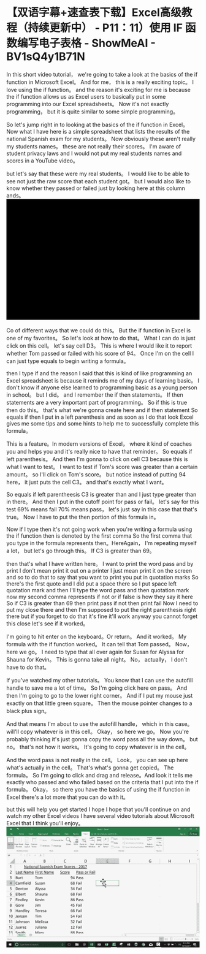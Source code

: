 # 【双语字幕+速查表下载】Excel高级教程（持续更新中） - P11：11）使用 IF 函数编写电子表格 - ShowMeAI - BV1sQ4y1B71N

In this short video tutorial， we're going to take a look at the basics of the if function in Microsoft Excel。 And for me， this is a really exciting topic。 I love using the if function。 and the reason it's exciting for me is because the if function allows us as Excel users to basically put in some programming into our Excel spreadsheets。 Now it's not exactly programming， but it is quite similar to some simple programming。

 So let's jump right in to looking at the basics of the if function in Excel。 Now what I have here is a simple spreadsheet that lists the results of the national Spanish exam for my students。 Now obviously these aren't really my students names。 these are not really their scores。 I'm aware of student privacy laws and I would not put my real students names and scores in a YouTube video。

 but let's say that these were my real students。 I would like to be able to see not just the raw score that each student got。 but I would also like to know whether they passed or failed just by looking here at this column ands。![](img/6e6741870d28261613ec45d4c483b8ce_1.png)

Co of different ways that we could do this。 But the if function in Excel is one of my favorites。 So let's look at how to do that。 What I can do is just click on this cell。 let's say cell D3。 This is where I would like it to report whether Tom passed or failed with his score of 94。 Once I'm on the cell I can just type equals to begin writing a formula。

 then I type if and the reason I said that this is kind of like programming an Excel spreadsheet is because it reminds me of my days of learning basic。 I don't know if anyone else learned to programming basic as a young person in school。 but I did。 and I remember the if then statements。 If then statements are a very important part of programming。 So if this is true then do this。 that's what we're gonna create here and if then statement So equals if then I put in a left parenthesis and as soon as I do that look Excel gives me some tips and some hints to help me to successfully complete this formula。

 This is a feature。In modern versions of Excel， where it kind of coaches you and helps you and it's really nice to have that reminder。 So equals if left parenthesis。 And then I'm gonna to click on cell C3 because this is what I want to test。 I want to test if Tom's score was greater than a certain amount。 so I'll click on Tom's score。 but notice instead of putting 94 here， it just puts the cell C3。 and that's exactly what I want。

 So equals if left parentheesis C3 is greater than and I just type greater than in there。 And then I put in the cutoff point for pass or fail。 let's say for this test 69% means fail 70% means pass， let's just say in this case that that's true。 Now I have to put the then portion of this formula in。

 Now if I type then it's not going work when you're writing a formula using the if function then is denoted by the first comma So the first comma that you type in the formula represents then。HereAgain， I'm repeating myself a lot， but let's go through this。 If C3 is greater than 69。

 then that's what I have written here。 I want to print the word pass and by print I don't mean print it out on a printer I just mean print it on the screen and so to do that to say that you want to print you put in quotation marks So there's the first quote and I did put a space there so I put space left quotation mark and then I'll type the word pass and then quotation mark now my second comma represents if not or if false is how they say it here So if C3 is greater than 69 then print pass if not then print fail Now I need to put my close there and then I'm supposed to put the right parenthesis right there but if you forget to do that it's fine it'll work anyway you cannot forget this close let's see if it worked。

 I'm going to hit enter on the keyboard。Or return。 And it worked。 My formula with the if function worked。 It can tell that Tom passed。 Now， here we go。 I need to type that all over again for Susan for Alyssa for Shauna for Kevin。 This is gonna take all night。 No， actually， I don't have to do that。

 If you've watched my other tutorials。 You know that I can use the autofill handle to save me a lot of time。 So I'm going click here on pass。 And then I'm going to go to the lower right corner。 And if I put my mouse just exactly on that little green square。 Then the mouse pointer changes to a black plus sign。

 And that means I'm about to use the autofill handle， which in this case。 will'll copy whatever is in this cell。 Okay， so here we go。 Now you're probably thinking it's just gonna copy the word pass all the way down。 but no。 that's not how it works。 It's going to copy whatever is in the cell。

 And the word pass is not really in the cell。 Look， you can see up here what's actually in the cell。 That's what's gonna get copied。 The formula。 So I'm going to click and drag and release。And look it tells me exactly who passed and who failed based on the criteria that I put into the if formula。 Okay， so there you have the basics of using the if function in Excel there's a lot more that you can do with it。

 but this will help you get started I hope I hope that you'll continue on and watch my other Excel videos I have several video tutorials about Microsoft Excel that I think you'll enjoy。![](img/6e6741870d28261613ec45d4c483b8ce_3.png)